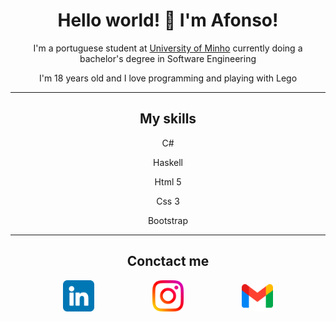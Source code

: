 <div align="center">

# Hello world! 👋 I'm Afonso!

I'm a portuguese student at [University of Minho](https://www.uminho.pt) currently doing a bachelor's degree in Software Engineering

I'm 18 years old and I love programming and playing with Lego

---

## My skills
C#

Haskell

Html 5

Css 3

Bootstrap
  
---

## Conctact me

<a href="https://www.linkedin.com/in/afonso-pimenta-929726224/"><img src="img/linkedin.png" style="width: 50px; margin-right: 50px;"></a>&nbsp;&nbsp;&nbsp;&nbsp;&nbsp;&nbsp;&nbsp;&nbsp;&nbsp;&nbsp;
<a href="https://www.instagram.com/afonsopimenta13/"><img src="img/instagram.png" style="width:50px; margin-right: 50px;"></a>&nbsp;&nbsp;&nbsp;&nbsp;&nbsp;&nbsp;&nbsp;&nbsp;&nbsp;&nbsp;
<a href="mailto:afonsopimenta@gmail.com"><img src="img/gmail.png" style="width: 50px;"></a>

<div>
